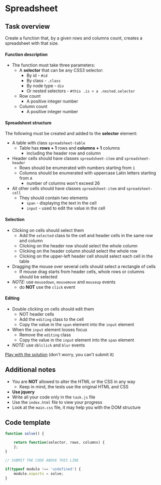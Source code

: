 # Spreadsheet

## Task overview

Create a function that, by a given rows and columns count, creates a spreadsheet with that size.

#### Function description
- The function must take three parameters:
  - A **selector** that can be any CSS3 selector: 
    - By id - `#id`
    - By class - `.class`
    - By node type - `div`
    - Or nested selectors - `#this .is > a .nested.selector`
  - Row count
    - A positive integer number
  - Column count
    - A positive integer number

#### Spreadsheet structure
The following must be created and added to the **selector** element:
- A table with class `spreadsheet-table`
  - Table has **rows + 1** rows and **columns + 1** columns
    - including the header row and column
- Header cells should have classes `spreadsheet-item` and `spreadsheet-header`
  - Rows should be enumerated with numbers starting from `1`
  - Columns should be enumerated with uppercase Latin letters starting from `A`
    - number of columns won't exceed 26
- All other cells should have classes `spreadsheet-item` and `spreadsheet-cell`
  - They should contain two elements
    - `span` - displaying the text in the cell
	- `input` - used to edit the value in the cell

#### Selection
- Clicking on cells should select them
  - Add the `selected` class to the cell and header cells in the same row and column
  - Clicking on the header row should select the whole column
  - Clicking on the header column should select the whole row
  - Clicking on the upper-left header cell should select each cell in the table
- Dragging the mouse over several cells should select a rectangle of cells
  - If mouse drag starts from header cells, whole rows or columns should be selected
- _NOTE:_ use `mousedown`, `mousemove` and `mouseup` events
  - do **NOT** use the `click` event

#### Editing
- Double clicking on cells should edit them
  - NOT header cells
  - Add the `editing` class to the cell
  - Copy the value in the `span` element into the `input` element
- When the `input` element looses focus
  - Remove the `editing` class
  - Copy the value in the `input` element into the `span` element
- _NOTE:_ use `dblclick` and `blur` events

[Play with the solution](https://rawgit.com/TelerikAcademy/JavaScript-UI-and-DOM/master/Practical%20Exams/28-March-2017/Task-2_Spreadsheet/task/index_obfuscated.html) (don't worry, you can't submit it)

## Additional notes

- You are **NOT** allowed to alter the HTML or the CSS in any way
  - Keep in mind, the tests use the original HTML and CSS
- **Use jquery**
- Write all your code only in the `task.js` file
- Use the `index.html` file to view your progress
- Look at the `main.css` file, it may help you with the DOM structure

## Code template

```javascript
function solve() {

	return function(selector, rows, columns) {
	};
}

// SUBMIT THE CODE ABOVE THIS LINE

if(typeof module !== 'undefined') {
	module.exports = solve;
}
```
